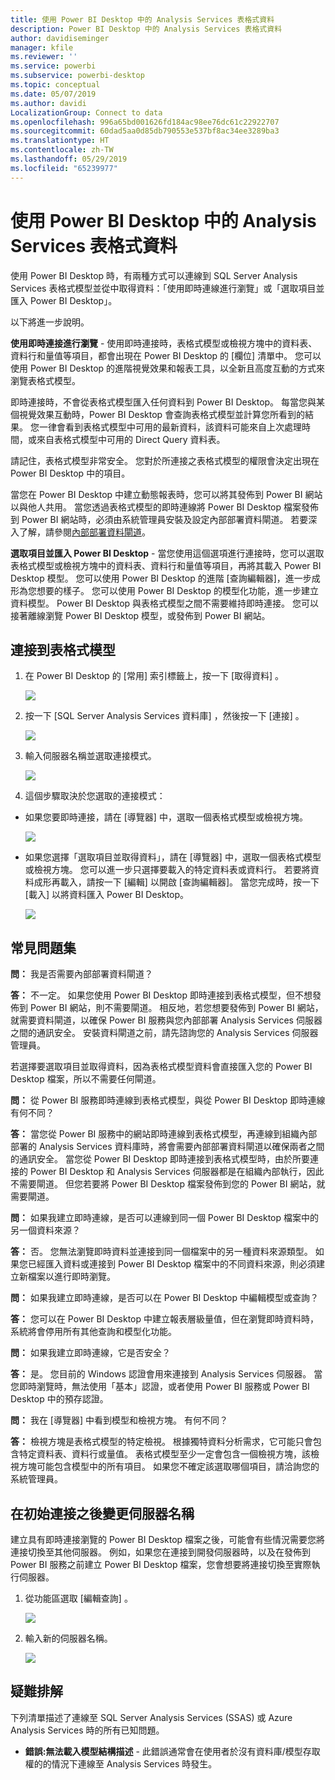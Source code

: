 ```yaml
---
title: 使用 Power BI Desktop 中的 Analysis Services 表格式資料
description: Power BI Desktop 中的 Analysis Services 表格式資料
author: davidiseminger
manager: kfile
ms.reviewer: ''
ms.service: powerbi
ms.subservice: powerbi-desktop
ms.topic: conceptual
ms.date: 05/07/2019
ms.author: davidi
LocalizationGroup: Connect to data
ms.openlocfilehash: 996a65bd001626fd184ac98ee76dc61c22922707
ms.sourcegitcommit: 60dad5aa0d85db790553e537bf8ac34ee3289ba3
ms.translationtype: HT
ms.contentlocale: zh-TW
ms.lasthandoff: 05/29/2019
ms.locfileid: "65239977"
---
```

# <a name="using-analysis-services-tabular-data-in-power-bi-desktop"></a>使用 Power BI Desktop 中的 Analysis Services 表格式資料
使用 Power BI Desktop 時，有兩種方式可以連線到 SQL Server Analysis Services 表格式模型並從中取得資料：「使用即時連線進行瀏覽」或「選取項目並匯入 Power BI Desktop」。

以下將進一步說明。

**使用即時連接進行瀏覽** - 使用即時連接時，表格式模型或檢視方塊中的資料表、資料行和量值等項目，都會出現在 Power BI Desktop 的 [欄位] 清單中。 您可以使用 Power BI Desktop 的進階視覺效果和報表工具，以全新且高度互動的方式來瀏覽表格式模型。

即時連接時，不會從表格式模型匯入任何資料到 Power BI Desktop。 每當您與某個視覺效果互動時，Power BI Desktop 會查詢表格式模型並計算您所看到的結果。 您一律會看到表格式模型中可用的最新資料，該資料可能來自上次處理時間，或來自表格式模型中可用的 Direct Query 資料表。 

請記住，表格式模型非常安全。 您對於所連接之表格式模型的權限會決定出現在 Power BI Desktop 中的項目。

當您在 Power BI Desktop 中建立動態報表時，您可以將其發佈到 Power BI 網站以與他人共用。 當您透過表格式模型的即時連線將 Power BI Desktop 檔案發佈到 Power BI 網站時，必須由系統管理員安裝及設定內部部署資料閘道。 若要深入了解，請參閱[內部部署資料閘道](service-gateway-onprem.md)。

**選取項目並匯入 Power BI Desktop** - 當您使用這個選項進行連接時，您可以選取表格式模型或檢視方塊中的資料表、資料行和量值等項目，再將其載入 Power BI Desktop 模型。 您可以使用 Power BI Desktop 的進階 [查詢編輯器]，進一步成形為您想要的樣子。 您可以使用 Power BI Desktop 的模型化功能，進一步建立資料模型。 Power BI Desktop 與表格式模型之間不需要維持即時連接。 您可以接著離線瀏覽 Power BI Desktop 模型，或發佈到 Power BI 網站。

## <a name="to-connect-to-a-tabular-model"></a>連接到表格式模型
1. 在 Power BI Desktop 的 [常用]  索引標籤上，按一下 [取得資料]  。
   
   ![](media/desktop-analysis-services-tabular-data/pbid_sqlas_getdata.png)
2. 按一下 [SQL Server Analysis Services 資料庫]  ，然後按一下 [連接]  。
   
   ![](media/desktop-analysis-services-tabular-data/pbid_sqlas_getdata_as.png)
3. 輸入伺服器名稱並選取連接模式。 
   
   ![](media/desktop-analysis-services-tabular-data/pbid_sqlas_getdata_as_server.png)
4. 這個步驟取決於您選取的連接模式：

* 如果您要即時連接，請在 [導覽器] 中，選取一個表格式模型或檢視方塊。
  
  ![](media/desktop-analysis-services-tabular-data/pbid_sqlas_getdata_as_live.png)
* 如果您選擇「選取項目並取得資料」，請在 [導覽器] 中，選取一個表格式模型或檢視方塊。 您可以進一步只選擇要載入的特定資料表或資料行。 若要將資料成形再載入，請按一下 [編輯] 以開啟 [查詢編輯器]。 當您完成時，按一下 [載入] 以將資料匯入 Power BI Desktop。

  ![](media/desktop-analysis-services-tabular-data/pbid_sqlas_getdata_as_select.png)

## <a name="frequently-asked-questions"></a>常見問題集
**問：** 我是否需要內部部署資料閘道？

**答：** 不一定。 如果您使用 Power BI Desktop 即時連接到表格式模型，但不想發佈到 Power BI 網站，則不需要閘道。 相反地，若您想要發佈到 Power BI 網站，就需要資料閘道，以確保 Power BI 服務與您內部部署 Analysis Services 伺服器之間的通訊安全。 安裝資料閘道之前，請先諮詢您的 Analysis Services 伺服器管理員。

若選擇要選取項目並取得資料，因為表格式模型資料會直接匯入您的 Power BI Desktop 檔案，所以不需要任何閘道。

**問：** 從 Power BI 服務即時連線到表格式模型，與從 Power BI Desktop 即時連線有何不同？

**答：** 當您從 Power BI 服務中的網站即時連線到表格式模型，再連線到組織內部部署的 Analysis Services 資料庫時，將會需要內部部署資料閘道以確保兩者之間的通訊安全。 當您從 Power BI Desktop 即時連接到表格式模型時，由於所要連接的 Power BI Desktop 和 Analysis Services 伺服器都是在組織內部執行，因此不需要閘道。 但您若要將 Power BI Desktop 檔案發佈到您的 Power BI 網站，就需要閘道。

**問：** 如果我建立即時連線，是否可以連線到同一個 Power BI Desktop 檔案中的另一個資料來源？

**答：** 否。 您無法瀏覽即時資料並連接到同一個檔案中的另一種資料來源類型。 如果您已經匯入資料或連接到 Power BI Desktop 檔案中的不同資料來源，則必須建立新檔案以進行即時瀏覽。

**問：** 如果我建立即時連線，是否可以在 Power BI Desktop 中編輯模型或查詢？

**答：** 您可以在 Power BI Desktop 中建立報表層級量值，但在瀏覽即時資料時，系統將會停用所有其他查詢和模型化功能。

**問：** 如果我建立即時連線，它是否安全？

**答：** 是。 您目前的 Windows 認證會用來連接到 Analysis Services 伺服器。 當您即時瀏覽時，無法使用「基本」認證，或者使用 Power BI 服務或 Power BI Desktop 中的預存認證。

**問：** 我在 [導覽器] 中看到模型和檢視方塊。 有何不同？

**答：** 檢視方塊是表格式模型的特定檢視。 根據獨特資料分析需求，它可能只會包含特定資料表、資料行或量值。 表格式模型至少一定會包含一個檢視方塊，該檢視方塊可能包含模型中的所有項目。 如果您不確定該選取哪個項目，請洽詢您的系統管理員。

## <a name="to-change-the-server-name-after-initial-connection"></a>在初始連接之後變更伺服器名稱
建立具有即時連接瀏覽的 Power BI Desktop 檔案之後，可能會有些情況需要您將連接切換至其他伺服器。 例如，如果您在連接到開發伺服器時，以及在發佈到 Power BI 服務之前建立 Power BI Desktop 檔案，您會想要將連接切換至實際執行伺服器。

1. 從功能區選取 [編輯查詢]  。
   
   ![](media/desktop-analysis-services-tabular-data/pbid_sqlas_chname_editquery.png)
2. 輸入新的伺服器名稱。
   
   ![](media/desktop-analysis-services-tabular-data/pbid_sqlas_chname_dialog.png)
   
   
## <a name="troubleshooting"></a>疑難排解 
下列清單描述了連線至 SQL Server Analysis Services (SSAS) 或 Azure Analysis Services 時的所有已知問題。 

* **錯誤:無法載入模型結構描述** - 此錯誤通常會在使用者於沒有資料庫/模型存取權的的情況下連線至 Analysis Services 時發生。

